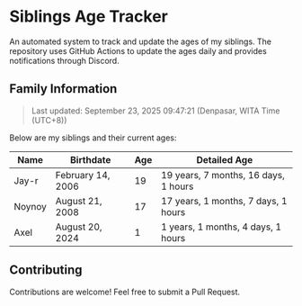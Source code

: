 # Siblings Age Tracker

An automated system to track and update the ages of my siblings. The repository uses GitHub Actions to update the ages daily and provides notifications through Discord.

## Family Information

> Last updated: September 23, 2025 09:47:21 (Denpasar, WITA Time (UTC+8))

Below are my siblings and their current ages:

| Name | Birthdate | Age | Detailed Age |
|------|-----------|-----|-------------|
| Jay-r | February 14, 2006 | 19 | 19 years, 7 months, 16 days, 1 hours |
| Noynoy | August 21, 2008 | 17 | 17 years, 1 months, 7 days, 1 hours |
| Axel | August 20, 2024 | 1 | 1 years, 1 months, 4 days, 1 hours |

## Contributing

Contributions are welcome! Feel free to submit a Pull Request.